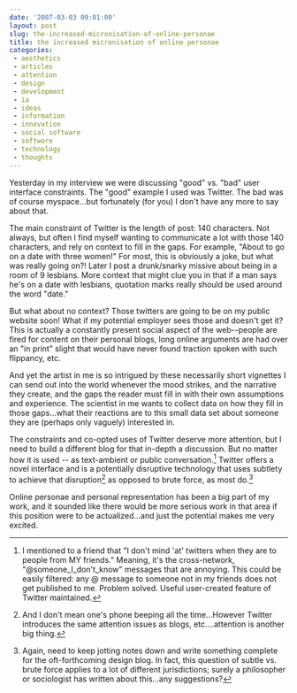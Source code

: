 ```yaml
---
date: '2007-03-03 09:01:00'
layout: post
slug: the-increased-micronisation-of-online-personae
title: the increased micronisation of online personae
categories:
 - aesthetics
 - articles
 - attention
 - design
 - development
 - ia
 - ideas
 - information
 - innovation
 - social software
 - software
 - technology
 - thoughts
---
```


Yesterday in my interview we were discussing "good" vs. "bad" user interface constraints. The "good" example I used was Twitter. The bad was of course myspace...but fortunately (for you) I don't have any more to say about that.

The main constraint of Twitter is the length of post: 140 characters. Not always, but often I find myself wanting to communicate a lot with those 140 characters, and rely on context to fill in the gaps. For example, "About to go on a date with three women!" For most, this is obviously a joke, but what was really going on?! Later I post a drunk/snarky missive about being in a room of 9 lesbians. More context that might clue you in that if a man says he's on a date with lesbians, quotation marks really should be used around the word "date."

But what about no context? Those twitters are going to be on my public website soon! What if my potential employer sees those and doesn't get it? This is actually a constantly present social aspect of the web--people are fired for content on their personal blogs, long online arguments are had over an "in print" slight that would have never found traction spoken with such flippancy, etc.

And yet the artist in me is so intrigued by these necessarily short vignettes I can send out into the world whenever the mood strikes, and the narrative they create, and the gaps the reader must fill in with their own assumptions and experience. The scientist in me wants to collect data on how they fill in those gaps...what their reactions are to this small data set about someone they are (perhaps only vaguely) interested in.

The constraints and co-opted uses of Twitter deserve more attention, but I need to build a different blog for that in-depth a discussion. But no matter how it is used -- as text-ambient or public conversation.[^1] Twitter offers a novel interface and is a potentially disruptive technology that uses subtlety to achieve that disruption[^2] as opposed to brute force, as most do.[^3]

Online personae and personal representation has been a big part of my work, and it sounded like there would be more serious work in that area if this position were to be actualized...and just the potential makes me very excited.

[^1]: I mentioned to a friend that "I don't mind 'at' twitters when they are to people from MY friends." Meaning, it's the cross-network, "@someone_I_don't_know" messages that are annoying. This could be easily filtered: any @ message to someone not in my friends does not get published to me. Problem solved. Useful user-created feature of Twitter maintained.

[^2]: And I don't mean one's phone beeping all the time...However Twitter introduces the same attention issues as blogs, etc....attention is another big thing.

[^3]: Again, need to keep jotting notes down and write something complete for the oft-forthcoming design blog. In fact, this question of subtle vs. brute force applies to a lot of different jurisdictions; surely a philosopher or sociologist has written about this...any suggestions?
